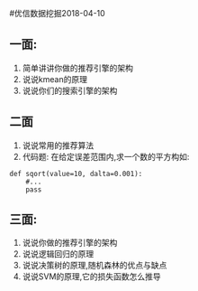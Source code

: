 #优信数据挖掘2018-04-10
## 一面:
1. 简单讲讲你做的推荐引擎的架构
2. 说说kmean的原理
3. 说说你们的搜索引擎的架构

## 二面
1. 说说常用的推荐算法 
2. 代码题: 在给定误差范围内,求一个数的平方构如:

```
def sqort(value=10, dalta=0.001):
	#...	
	pass
```
	
## 三面:
1. 说说你做的推荐引擎的架构
2. 说说逻辑回归的原理
3. 说说决策树的原理,随机森林的优点与缺点
4. 说说SVM的原理,它的损失函数怎么推导

	